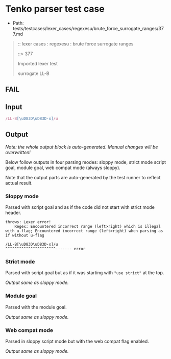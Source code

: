 # Tenko parser test case

- Path: tests/testcases/lexer_cases/regexesu/brute_force_surrogate_ranges/377.md

> :: lexer cases : regexesu : brute force surrogate ranges
>
> ::> 377
>
> Imported lexer test
>
> surrogate LL-B

## FAIL

## Input

`````js
/LL-B[\uD83D\uD83D-x]/u
`````

## Output

_Note: the whole output block is auto-generated. Manual changes will be overwritten!_

Below follow outputs in four parsing modes: sloppy mode, strict mode script goal, module goal, web compat mode (always sloppy).

Note that the output parts are auto-generated by the test runner to reflect actual result.

### Sloppy mode

Parsed with script goal and as if the code did not start with strict mode header.

`````
throws: Lexer error!
    Regex: Encountered incorrect range (left>right) which is illegal with u-flag; Encountered incorrect range (left>right) when parsing as if without u-flag

/LL-B[\uD83D\uD83D-x]/u
^^^^^^^^^^^^^^^^^^^^^^------- error
`````

### Strict mode

Parsed with script goal but as if it was starting with `"use strict"` at the top.

_Output same as sloppy mode._

### Module goal

Parsed with the module goal.

_Output same as sloppy mode._

### Web compat mode

Parsed in sloppy script mode but with the web compat flag enabled.

_Output same as sloppy mode._

